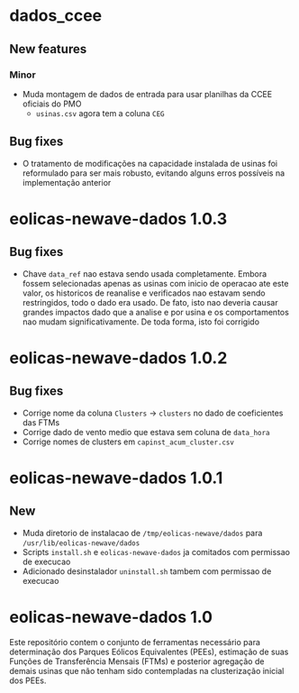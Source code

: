 # dados_ccee

## New features

### Minor

* Muda montagem de dados de entrada para usar planilhas da CCEE oficiais do PMO
  * `usinas.csv` agora tem a coluna `CEG`

## Bug fixes

* O tratamento de modificações na capacidade instalada de usinas foi reformulado para ser mais 
  robusto, evitando alguns erros possíveis na implementação anterior

# eolicas-newave-dados 1.0.3

## Bug fixes

* Chave `data_ref` nao estava sendo usada completamente. Embora fossem selecionadas apenas as usinas
  com inicio de operacao ate este valor, os historicos de reanalise e verificados nao estavam sendo
  restringidos, todo o dado era usado. De fato, isto nao deveria causar grandes impactos dado que a
  analise e por usina e os comportamentos nao mudam significativamente. De toda forma, isto foi
  corrigido

# eolicas-newave-dados 1.0.2

## Bug fixes

* Corrige nome da coluna `Clusters` -> `clusters` no dado de coeficientes das FTMs
* Corrige dado de vento medio que estava sem coluna de `data_hora`
* Corrige nomes de clusters em `capinst_acum_cluster.csv`

# eolicas-newave-dados 1.0.1

## New

* Muda diretorio de instalacao de `/tmp/eolicas-newave/dados` para `/usr/lib/eolicas-newave/dados`
* Scripts `install.sh` e `eolicas-newave-dados` ja comitados com permissao de execucao
* Adicionado desinstalador `uninstall.sh` tambem com permissao de execucao

# eolicas-newave-dados 1.0

Este repositório contem o conjunto de ferramentas necessário para determinação dos Parques Eólicos Equivalentes (PEEs), estimação de suas Funções de Transferência Mensais (FTMs) e posterior agregação de demais usinas que não tenham sido contempladas na clusterização inicial dos PEEs.